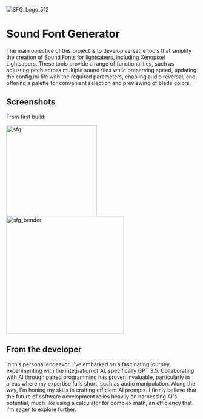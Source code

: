 ![SFG_Logo_512](https://github.com/thethirdtype/Sound-Font-Generator/assets/125661915/885e3589-a4e0-4d4a-8c34-4c738c711547)

# Sound Font Generator
The main objective of this project is to develop versatile tools that simplify the creation of Sound Fonts for lightsabers, including Xenopixel Lightsabers. These tools provide a range of functionalities, such as adjusting pitch across multiple sound files while preserving speed, updating the config.ini file with the required parameters, enabling audio reversal, and offering a palette for convenient selection and previewing of blade colors.

## Screenshots
From first build:

<img width="239" alt="sfg" src="https://github.com/thethirdtype/Sound-Font-Generator/assets/125661915/06988c8d-1a17-4916-9714-07e8069c8d3c">
<img width="310" alt="sfg_bender" src="https://github.com/thethirdtype/Sound-Font-Generator/assets/125661915/304ad685-47a7-43a4-b4b1-93302890d096">


## From the developer
In this personal endeavor, I've embarked on a fascinating journey, experimenting with the integration of AI, specifically GPT 3.5. Collaborating with AI through paired programming has proven invaluable, particularly in areas where my expertise falls short, such as audio manipulation. Along the way, I'm honing my skills in crafting efficient AI prompts. I firmly believe that the future of software development relies heavily on harnessing AI's potential, much like using a calculator for complex math, an efficiency that I'm eager to explore further.
